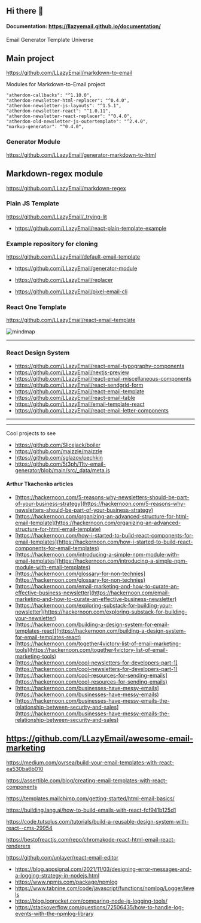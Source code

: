 ## Hi there 👋


#### Documentation: https://llazyemail.github.io/documentation/

<!--

**Here are some ideas to get you started:**

🙋‍♀️ A short introduction - what is your organization all about?
🌈 Contribution guidelines - how can the community get involved?
👩‍💻 Useful resources - where can the community find your docs? Is there anything else the community should know?
🍿 Fun facts - what does your team eat for breakfast?

-->


Email Generator Template Universe


## Main project
https://github.com/LLazyEmail/markdown-to-email

Modules for Markdown-to-Email project

```
"atherdon-callbacks": "^1.10.0",
"atherdon-newsletter-html-replacer": "^0.4.0",
"atherdon-newsletter-js-layouts": "^1.5.1",
"atherdon-newsletter-react": "^1.0.11",
"atherdon-newsletter-react-replacer": "^0.4.0",
"atherdon-old-newsletter-js-outertemplate": "^2.4.0",
"markup-generator": "^0.4.0",
```


### Generator Module
https://github.com/LLazyEmail/generator-markdown-to-html

## Markdown-regex module
https://github.com/LLazyEmail/markdown-regex

### Plain JS Template
https://github.com/LLazyEmail/_trying-lit


- https://github.com/LLazyEmail/react-plain-template-example




### Example repository for cloning
https://github.com/LLazyEmail/default-email-template

- https://github.com/LLazyEmail/generator-module

- https://github.com/LLazyEmail/replacer

- https://github.com/LLazyEmail/pixel-email-cli



### React One Template
https://github.com/LLazyEmail/react-email-template





![mindmap](https://github.com/atherdon/markdown-to-email/blob/main/MindMap1.png?raw=true)

---

### React Design System

- https://github.com/LLazyEmail/react-email-typography-components
- https://github.com/LLazyEmail/nextjs-preview
- https://github.com/LLazyEmail/react-email-miscellaneous-components
- https://github.com/LLazyEmail/react-sendgrid-form
- https://github.com/LLazyEmail/react-email-template
- https://github.com/LLazyEmail/react-email-table
- https://github.com/LLazyEmail/email-template-react
- https://github.com/LLazyEmail/react-email-letter-components

---




----
Cool projects to see

- https://github.com/Slicejack/bojler
- https://github.com/maizzle/maizzle
- https://github.com/sglazov/pechkin
- https://github.com/5t3ph/11ty-email-generator/blob/main/src/_data/meta.js



#### Arthur Tkachenko articles

* [https://hackernoon.com/5-reasons-why-newsletters-should-be-part-of-your-business-strategy](https://hackernoon.com/5-reasons-why-newsletters-should-be-part-of-your-business-strategy)
* [https://hackernoon.com/organizing-an-advanced-structure-for-html-email-template](https://hackernoon.com/organizing-an-advanced-structure-for-html-email-template)
* [https://hackernoon.com/how-i-started-to-build-react-components-for-email-templates](https://hackernoon.com/how-i-started-to-build-react-components-for-email-templates)
* [https://hackernoon.com/introducing-a-simple-npm-module-with-email-templates](https://hackernoon.com/introducing-a-simple-npm-module-with-email-templates)
* [https://hackernoon.com/glossary-for-non-technies](https://hackernoon.com/glossary-for-non-technies)
* [https://hackernoon.com/email-marketing-and-how-to-curate-an-effective-business-newsletter](https://hackernoon.com/email-marketing-and-how-to-curate-an-effective-business-newsletter)
* [https://hackernoon.com/exploring-substack-for-building-your-newsletter](https://hackernoon.com/exploring-substack-for-building-your-newsletter)
* [https://hackernoon.com/building-a-design-system-for-email-templates-react](https://hackernoon.com/building-a-design-system-for-email-templates-react)
* [https://hackernoon.com/together4victory-list-of-email-marketing-tools](https://hackernoon.com/together4victory-list-of-email-marketing-tools)
* [https://hackernoon.com/cool-newsletters-for-developers-part-1](https://hackernoon.com/cool-newsletters-for-developers-part-1)
* [https://hackernoon.com/cool-resources-for-sending-emails](https://hackernoon.com/cool-resources-for-sending-emails)
* [https://hackernoon.com/businesses-have-messy-emails](https://hackernoon.com/businesses-have-messy-emails)
* [https://hackernoon.com/businesses-have-messy-emails-the-relationship-between-security-and-sales](https://hackernoon.com/businesses-have-messy-emails-the-relationship-between-security-and-sales)

https://github.com/LLazyEmail/awesome-email-marketing
---

https://medium.com/ovrsea/build-your-email-templates-with-react-ea530ba6b010

https://assertible.com/blog/creating-email-templates-with-react-components

https://templates.mailchimp.com/getting-started/html-email-basics/

https://building.lang.ai/how-to-build-emails-with-react-fcf941b125d1

https://code.tutsplus.com/tutorials/build-a-reusable-design-system-with-react--cms-29954

https://bestofreactjs.com/repo/chromakode-react-html-email-react-renderers

https://github.com/unlayer/react-email-editor


- https://blog.appsignal.com/2021/11/03/designing-error-messages-and-a-logging-strategy-in-nodejs.html
- https://www.npmjs.com/package/npmlog
- https://www.tabnine.com/code/javascript/functions/npmlog/Logger/levels
- https://blog.logrocket.com/comparing-node-js-logging-tools/
- https://stackoverflow.com/questions/72506435/how-to-handle-log-events-with-the-npmlog-library

